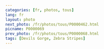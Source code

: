 ```yaml
---
categories: [fr, photos, tous]
lang: fr
layout: photo
next_photo: /fr/photos/tous/P0000462.html
picname: P0000069
prev_photo: /fr/photos/tous/P0000068.html
tags: [Devils Gorge, Zebra Stripes]
---
```

